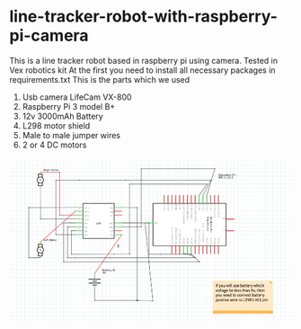 # line-tracker-robot-with-raspberry-pi-camera
This is a line tracker robot based in raspberry pi using camera. Tested in Vex robotics kit
At the first you need to install all necessary packages in requirements.txt
This is the parts which we used
  1. Usb camera LifeCam VX-800
  2. Raspberry Pi 3 model B+
  3. 12v 3000mAh Battery
  4. L298 motor shield
  5. Male to male jumper wires
  6. 2 or 4 DC motors

![Image description](scheme.png)
